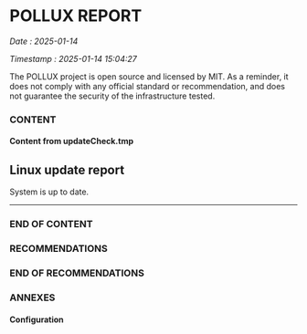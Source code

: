 # POLLUX REPORT

_Date : 2025-01-14_

_Timestamp : 2025-01-14 15:04:27_

The POLLUX project is open source and licensed by MIT. As a reminder, it does not comply with any official standard or recommendation, and does not guarantee the security of the infrastructure tested.

### CONTENT

#### Content from updateCheck.tmp

## Linux update report
System is up to date.
***


### END OF CONTENT


### RECOMMENDATIONS



### END OF RECOMMENDATIONS


### ANNEXES

#### Configuration




